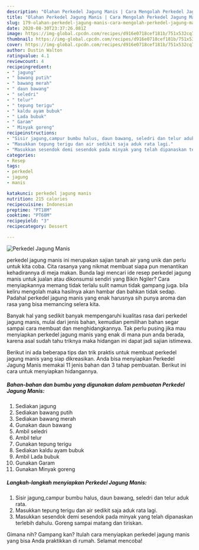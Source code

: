 ```yaml
---
description: "Olahan Perkedel Jagung Manis | Cara Mengolah Perkedel Jagung Manis Yang Menggugah Selera"
title: "Olahan Perkedel Jagung Manis | Cara Mengolah Perkedel Jagung Manis Yang Menggugah Selera"
slug: 179-olahan-perkedel-jagung-manis-cara-mengolah-perkedel-jagung-manis-yang-menggugah-selera
date: 2020-08-30T23:37:26.081Z
image: https://img-global.cpcdn.com/recipes/d916e0718cef181b/751x532cq70/perkedel-jagung-manis-foto-resep-utama.jpg
thumbnail: https://img-global.cpcdn.com/recipes/d916e0718cef181b/751x532cq70/perkedel-jagung-manis-foto-resep-utama.jpg
cover: https://img-global.cpcdn.com/recipes/d916e0718cef181b/751x532cq70/perkedel-jagung-manis-foto-resep-utama.jpg
author: Dustin Walton
ratingvalue: 4.1
reviewcount: 4
recipeingredient:
- " jagung"
- " bawang putih"
- " bawang merah"
- " daun bawang"
- " seledri"
- " telur"
- " tepung terigu"
- " kaldu ayam bubuk"
- " Lada bubuk"
- " Garam"
- " Minyak goreng"
recipeinstructions:
- "Sisir jagung,campur bumbu halus, daun bawang, seledri dan telur aduk rata."
- "Masukkan tepung terigu dan air sedikit saja aduk rata lagi."
- "Masukkan sesendok demi sesendok pada minyak yang telah dipanaskan terlebih dahulu. Goreng sampai matang dan tiriskan."
categories:
- Resep
tags:
- perkedel
- jagung
- manis

katakunci: perkedel jagung manis 
nutrition: 215 calories
recipecuisine: Indonesian
preptime: "PT18M"
cooktime: "PT60M"
recipeyield: "3"
recipecategory: Dessert

---
```



![Perkedel Jagung Manis](https://img-global.cpcdn.com/recipes/d916e0718cef181b/751x532cq70/perkedel-jagung-manis-foto-resep-utama.jpg)


perkedel jagung manis ini merupakan sajian tanah air yang unik dan perlu untuk kita coba. Cita rasanya yang nikmat membuat siapa pun menantikan kehadirannya di meja makan.
Bunda lagi mencari ide resep perkedel jagung manis untuk jualan atau dikonsumsi sendiri yang Bikin Ngiler? Cara menyiapkannya memang tidak terlalu sulit namun tidak gampang juga. bila keliru mengolah maka hasilnya akan hambar dan bahkan tidak sedap. Padahal perkedel jagung manis yang enak harusnya sih punya aroma dan rasa yang bisa memancing selera kita.



Banyak hal yang sedikit banyak mempengaruhi kualitas rasa dari perkedel jagung manis, mulai dari jenis bahan, kemudian pemilihan bahan segar sampai cara membuat dan menghidangkannya. Tak perlu pusing jika mau menyiapkan perkedel jagung manis yang enak di mana pun anda berada, karena asal sudah tahu triknya maka hidangan ini dapat jadi sajian istimewa.


Berikut ini ada beberapa tips dan trik praktis untuk membuat perkedel jagung manis yang siap dikreasikan. Anda bisa menyiapkan Perkedel Jagung Manis memakai 11 jenis bahan dan 3 tahap pembuatan. Berikut ini cara untuk menyiapkan hidangannya.

<!--inarticleads1-->

##### Bahan-bahan dan bumbu yang digunakan dalam pembuatan Perkedel Jagung Manis:

1. Sediakan  jagung
1. Sediakan  bawang putih
1. Sediakan  bawang merah
1. Gunakan  daun bawang
1. Ambil  seledri
1. Ambil  telur
1. Gunakan  tepung terigu
1. Sediakan  kaldu ayam bubuk
1. Ambil  Lada bubuk
1. Gunakan  Garam
1. Gunakan  Minyak goreng




<!--inarticleads2-->

##### Langkah-langkah menyiapkan Perkedel Jagung Manis:

1. Sisir jagung,campur bumbu halus, daun bawang, seledri dan telur aduk rata.
1. Masukkan tepung terigu dan air sedikit saja aduk rata lagi.
1. Masukkan sesendok demi sesendok pada minyak yang telah dipanaskan terlebih dahulu. Goreng sampai matang dan tiriskan.




Gimana nih? Gampang kan? Itulah cara menyiapkan perkedel jagung manis yang bisa Anda praktikkan di rumah. Selamat mencoba!

